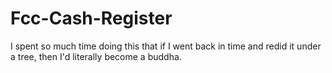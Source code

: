 # Fcc-Cash-Register
I spent so much time doing this that if I went back in time and redid it under a tree, then I'd literally become a buddha.
